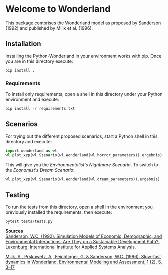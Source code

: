 # Welcome to Wonderland

This package comprises the Wonderland model as proposed by Sanderson (1992) and published by Milik et al. (1996).

## Installation

Installing the Python-Wonderland in your environment works with pip. Once you are in this directory execute:

~~~bash
pip install .
~~~

### Requirements

To install only requirements, open a shell in this directory under your Python environment and execute:

~~~bash
pip install -r requirements.txt
~~~

## Scenarios

For trying out the different proposed scenarios, start a Python shell in this directory and execute:

~~~python
import wonderland as wl
wl.plot_xzp(wl.Szenario(wl.Wonderland(wl.horror_parameters)).ergebnis)
~~~

This will give you the *Environmentalist's Nightmare Scenario*. To switch to the *Economist's Dream Scenario*:

~~~python
wl.plot_xzp(wl.Szenario(wl.Wonderland(wl.dream_parameters)).ergebnis)
~~~

## Testing

To run the tests from this directory, open a shell in the environment you previously installed the requirements, then execute:

~~~bash
pytest tests/tests.py
~~~

**Sources** \
[Sanderson, W.C. (1992). Simulation Models of Economic, Demographic, and Environmental Interactions: Are They on a Sustainable Development Path?. Laxenburg: International Institute for Applied Systems Analysis.](http://pure.iiasa.ac.at/id/eprint/3613/)

[Milik, A., Prskawetz, A., Feichtinger, G. & Sanderson, W.C. (1996). Slow-fast dynamics in Wonderland. Environmental Modeling and Assessment, 1 (2), S. 3–17](http://pure.iiasa.ac.at/id/eprint/4854/)
